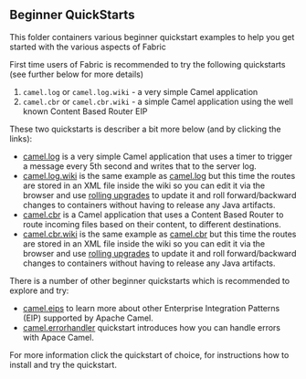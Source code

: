 ## Beginner QuickStarts

This folder containers various beginner quickstart examples to help you get started with the various aspects of Fabric

First time users of Fabric is recommended to try the following quickstarts (see further below for more details)

1. `camel.log` or `camel.log.wiki` - a very simple Camel application 
1. `camel.cbr` or `camel.cbr.wiki` - a simple Camel application using the well known Content Based Router EIP

These two quickstarts is describer a bit more below (and by clicking the links):

* [camel.log](/fabric/profiles/example/quickstarts/beginner/camel.log.profile) is a very simple Camel application that uses a timer to trigger a message every 5th second and writes that to the server log.
* [camel.log.wiki](/fabric/profiles/example/quickstarts/beginner/camel.log.wiki.profile) is the same example as [camel.log](/fabric/profiles/example/quickstarts/beginner/camel.log.profile) but this time the routes are stored in an <a fabric-version-link="/camel/canvas/fabric/profiles/example/quickstarts/beginner/camel.log.wiki.profile/camel-log.xml">XML file inside the wiki</a> so you can edit it via the browser and use <a href="/fabric/profiles/docs/fabric/rollingUpgrade.md">rolling upgrades</a> to update it and roll forward/backward changes to containers without having to release any Java artifacts.
* [camel.cbr](/fabric/profiles/example/quickstarts/beginner/camel.cbr.profile) is a Camel application that uses a Content Based Router to route incoming files based on their content, to different destinations.
* [camel.cbr.wiki](/fabric/profiles/example/quickstarts/beginner/camel.cbr.wiki.profile) is the same example as [camel.cbr](/fabric/profiles/example/quickstarts/beginner/camel.cbr.profile) but this time the routes are stored in an <a fabric-version-link="/camel/canvas/fabric/profiles/example/quickstarts/beginner/camel.log.wiki.profile/camel-log.xml">XML file inside the wiki</a> so you can edit it via the browser and use <a href="/fabric/profiles/docs/fabric/rollingUpgrade.md">rolling upgrades</a> to update it and roll forward/backward changes to containers without having to release any Java artifacts.

There is a number of other beginner quickstarts which is recommended to explore and try:

* [camel.eips](/fabric/profiles/example/quickstarts/beginner/camel.eips.profile) to learn more about other Enterprise Integration Patterns (EIP) supported by Apache Camel.
* [camel.errorhandler](/fabric/profiles/example/quickstarts/beginner/camel.errorhandler.profile) quickstart introduces how you can handle errors with Apace Camel.

For more information click the quickstart of choice, for instructions how to install and try the quickstart. 
